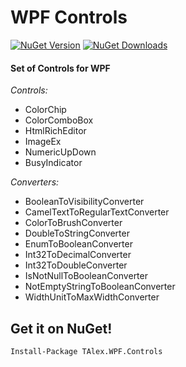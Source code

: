 # WPF Controls
[![NuGet Version](http://img.shields.io/nuget/v/TAlex.WPF.Controls.svg?style=flat)](https://www.nuget.org/packages/TAlex.WPF.Controls/) [![NuGet Downloads](http://img.shields.io/nuget/dt/TAlex.WPF.Controls.svg?style=flat)](https://www.nuget.org/packages/TAlex.WPF.Controls/)
#### Set of Controls for WPF

*Controls:*
* ColorChip
* ColorComboBox
* HtmlRichEditor
* ImageEx
* NumericUpDown
* BusyIndicator

*Converters:*
* BooleanToVisibilityConverter
* CamelTextToRegularTextConverter
* ColorToBrushConverter
* DoubleToStringConverter
* EnumToBooleanConverter
* Int32ToDecimalConverter
* Int32ToDoubleConverter
* IsNotNullToBooleanConverter
* NotEmptyStringToBooleanConverter
* WidthUnitToMaxWidthConverter


## Get it on NuGet!

    Install-Package TAlex.WPF.Controls
